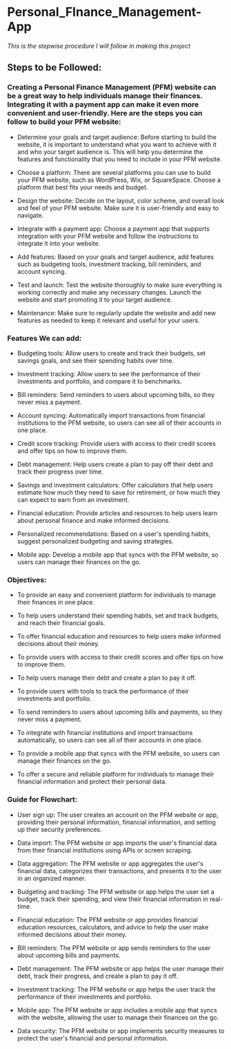 # Personal_FInance_Management-App

*This is the stepwise procedure I will follow in making this project*

## Steps to be Followed:
 
### Creating a Personal Finance Management (PFM) website can be a great way to help individuals manage their finances. Integrating it with a payment app can make it even more convenient and user-friendly. Here are the steps you can follow to build your PFM website:

- Determine your goals and target audience: Before starting to build the website, it is important to understand what you want to achieve with it and who your target audience is. This will help you determine the features and functionality that you need to include in your PFM website.

- Choose a platform: There are several platforms you can use to build your PFM website, such as WordPress, Wix, or SquareSpace. Choose a platform that best fits your needs and budget.

- Design the website: Decide on the layout, color scheme, and overall look and feel of your PFM website. Make sure it is user-friendly and easy to navigate.

- Integrate with a payment app: Choose a payment app that supports integration with your PFM website and follow the instructions to integrate it into your website.

- Add features: Based on your goals and target audience, add features such as budgeting tools, investment tracking, bill reminders, and account syncing.

- Test and launch: Test the website thoroughly to make sure everything is working correctly and make any necessary changes. Launch the website and start promoting it to your target audience.

- Maintenance: Make sure to regularly update the website and add new features as needed to keep it relevant and useful for your users.

### Features We can add:

- Budgeting tools: Allow users to create and track their budgets, set savings goals, and see their spending habits over time.

- Investment tracking: Allow users to see the performance of their investments and portfolio, and compare it to benchmarks.

- Bill reminders: Send reminders to users about upcoming bills, so they never miss a payment.

- Account syncing: Automatically import transactions from financial institutions to the PFM website, so users can see all of their accounts in one place.

- Credit score tracking: Provide users with access to their credit scores and offer tips on how to improve them.

- Debt management: Help users create a plan to pay off their debt and track their progress over time.

- Savings and investment calculators: Offer calculators that help users estimate how much they need to save for retirement, or how much they can expect to earn from an investment.

- Financial education: Provide articles and resources to help users learn about personal finance and make informed decisions.

- Personalized recommendations: Based on a user's spending habits, suggest personalized budgeting and saving strategies.

- Mobile app: Develop a mobile app that syncs with the PFM website, so users can manage their finances on the go.


### Objectives:

- To provide an easy and convenient platform for individuals to manage their finances in one place.

- To help users understand their spending habits, set and track budgets, and reach their financial goals.

- To offer financial education and resources to help users make informed decisions about their money.

- To provide users with access to their credit scores and offer tips on how to improve them.

- To help users manage their debt and create a plan to pay it off.

- To provide users with tools to track the performance of their investments and portfolio.

- To send reminders to users about upcoming bills and payments, so they never miss a payment.

- To integrate with financial institutions and import transactions automatically, so users can see all of their accounts in one place.

- To provide a mobile app that syncs with the PFM website, so users can manage their finances on the go.

- To offer a secure and reliable platform for individuals to manage their financial information and protect their personal data.

### Guide for Flowchart:

- User sign up: The user creates an account on the PFM website or app, providing their personal information, financial information, and setting up their security preferences.

- Data import: The PFM website or app imports the user's financial data from their financial institutions using APIs or screen scraping.

- Data aggregation: The PFM website or app aggregates the user's financial data, categorizes their transactions, and presents it to the user in an organized manner.

- Budgeting and tracking: The PFM website or app helps the user set a budget, track their spending, and view their financial information in real-time.

- Financial education: The PFM website or app provides financial education resources, calculators, and advice to help the user make informed decisions about their money.

- Bill reminders: The PFM website or app sends reminders to the user about upcoming bills and payments.

- Debt management: The PFM website or app helps the user manage their debt, track their progress, and create a plan to pay it off.

- Investment tracking: The PFM website or app helps the user track the performance of their investments and portfolio.

- Mobile app: The PFM website or app includes a mobile app that syncs with the website, allowing the user to manage their finances on the go.

- Data security: The PFM website or app implements security measures to protect the user's financial and personal information.

